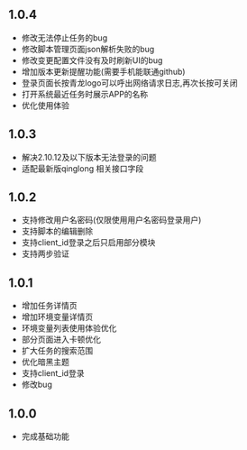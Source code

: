 ## 1.0.4
* 修改无法停止任务的bug
* 修改脚本管理页面json解析失败的bug
* 修改变更配置文件没有及时刷新UI的bug
* 增加版本更新提醒功能(需要手机能联通github)
* 登录页面长按青龙logo可以呼出网络请求日志,再次长按可关闭
* 打开系统最近任务时展示APP的名称
* 优化使用体验

## 1.0.3

* 解决2.10.12及以下版本无法登录的问题
* 适配最新版qinglong 相关接口字段

## 1.0.2

* 支持修改用户名密码(仅限使用用户名密码登录用户)
* 支持脚本的编辑删除
* 支持client_id登录之后只启用部分模块
* 支持两步验证

## 1.0.1

* 增加任务详情页
* 增加环境变量详情页
* 环境变量列表使用体验优化
* 部分页面进入卡顿优化
* 扩大任务的搜索范围
* 优化暗黑主题
* 支持client_id登录
* 修改bug

## 1.0.0

* 完成基础功能
